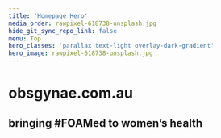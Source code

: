 ```yaml
---
title: 'Homepage Hero'
media_order: rawpixel-618738-unsplash.jpg
hide_git_sync_repo_link: false
menu: Top
hero_classes: 'parallax text-light overlay-dark-gradient'
hero_image: rawpixel-618738-unsplash.jpg
---
```


#  **obsgynae**.com.au
##  bringing #FOAMed to women’s health








